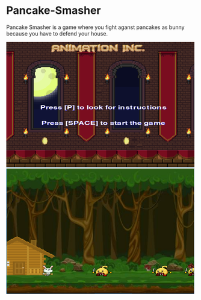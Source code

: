 # Pancake-Smasher

<p>Pancake Smasher is a game where you fight aganst pancakes as bunny because you have to defend your house.</p>
<img src="screenn.PNG" width="500" height="333">
<img src="capture.PNG" width="500" height="333">
